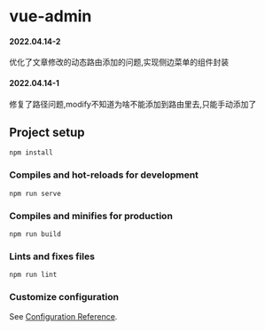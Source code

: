 # vue-admin
####	2022.04.14-2

优化了文章修改的动态路由添加的问题,实现侧边菜单的组件封装



####	2022.04.14-1

修复了路径问题,modify不知道为啥不能添加到路由里去,只能手动添加了
## Project setup

```
npm install
```

### Compiles and hot-reloads for development

```
npm run serve
```

### Compiles and minifies for production

```
npm run build
```

### Lints and fixes files

```
npm run lint
```

### Customize configuration

See [Configuration Reference](https://cli.vuejs.org/config/).
